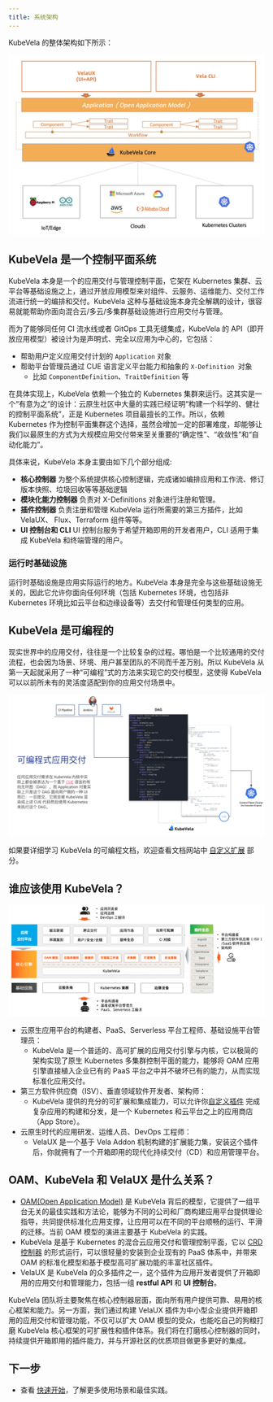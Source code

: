 ```yaml
---
title: 系统架构
---
```


KubeVela 的整体架构如下所示：

![kubevela-arch](../resources/system-arch.jpg)

## KubeVela 是一个控制平面系统

KubeVela 本身是一个的应用交付与管理控制平面，它架在 Kubernetes 集群、云平台等基础设施之上，通过开放应用模型来对组件、云服务、运维能力、交付工作流进行统一的编排和交付。KubeVela 这种与基础设施本身完全解耦的设计，很容易就能帮助你面向混合云/多云/多集群基础设施进行应用交付与管理。

而为了能够同任何 CI 流水线或者 GitOps 工具无缝集成，KubeVela 的 API（即开放应用模型）被设计为是声明式、完全以应用为中心的，它包括：

- 帮助用户定义应用交付计划的 `Application` 对象
- 帮助平台管理员通过 CUE 语言定义平台能力和抽象的 `X-Definition `对象
  - 比如 `ComponentDefinition`、`TraitDefinition` 等

在具体实现上，KubeVela 依赖一个独立的 Kubernetes 集群来运行。这其实是一个“有意为之”的设计：云原生社区中大量的实践已经证明“构建一个科学的、健壮的控制平面系统”，正是 Kubernetes 项目最擅长的工作。所以，依赖 Kubernetes 作为控制平面集群这个选择，虽然会增加一定的部署难度，却能够让我们以最原生的方式为大规模应用交付带来至关重要的“确定性”、“收敛性”和“自动化能力”。

具体来说，KubeVela 本身主要由如下几个部分组成:

- **核心控制器** 为整个系统提供核心控制逻辑，完成诸如编排应用和工作流、修订版本快照、垃圾回收等等基础逻辑
- **模块化能力控制器** 负责对 X-Definitions 对象进行注册和管理。
- **插件控制器** 负责注册和管理 KubeVela 运行所需要的第三方插件，比如 VelaUX、 Flux、Terraform 组件等等。
- **UI 控制台和 CLI** UI 控制台服务于希望开箱即用的开发者用户，CLI 适用于集成 KubeVela 和终端管理的用户。

### 运行时基础设施

运行时基础设施是应用实际运行的地方。KubeVela 本身是完全与这些基础设施无关的，因此它允许你面向任何环境（包括 Kubernetes 环境，也包括非 Kubernetes 环境比如云平台和边缘设备等）去交付和管理任何类型的应用。

## KubeVela 是可编程的

现实世界中的应用交付，往往是一个比较复杂的过程。哪怕是一个比较通用的交付流程，也会因为场景、环境、用户甚至团队的不同而千差万别。所以 KubeVela 从第一天起就采用了一种“可编程”式的方法来实现它的交付模型，这使得 KubeVela 可以以前所未有的灵活度适配到你的应用交付场景中。

![kernel](../resources/kernel.png)

如果要详细学习 KubeVela 的可编程文档，欢迎查看文档网站中 [自定义扩展](../platform-engineers/oam/oam-model) 部分。


## 谁应该使用 KubeVela？

![](../resources/vela-overview.jpg)

- 云原生应用平台的构建者、PaaS、Serverless 平台工程师、基础设施平台管理员：
  - KubeVela 是一个普适的、高可扩展的应用交付引擎与内核，它以极简的架构实现了原生 Kubernetes 多集群控制平面的能力，能够将 OAM 应用引擎直接植入企业已有的 PaaS 平台之中并不破坏已有的能力，从而实现标准化应用交付。
- 第三方软件供应商（ISV）、垂直领域软件开发者、架构师：
  - KubeVela 提供的充分的可扩展和集成能力，可以允许你[自定义插件](../platform-engineers/addon/intro) 完成复杂应用的构建和分发，是一个 Kubernetes 和云平台之上的应用商店（App Store）。
- 云原生时代的应用研发、运维人员、DevOps 工程师：
  - VelaUX 是一个基于 Vela Addon 机制构建的扩展能力集，安装这个插件后，你就拥有了一个开箱即用的现代化持续交付（CD）和应用管理平台。

## OAM、KubeVela 和 VelaUX 是什么关系？

- [OAM(Open Application Model)](https://github.com/oam-dev/spec) 是 KubeVela 背后的模型，它提供了一组平台无关的最佳实践和方法论，能够为不同的公司和厂商构建应用平台提供理论指导，共同提供标准化应用支撑，让应用可以在不同的平台顺畅的运行、平滑的迁移。当前 OAM 模型的演进主要基于 KubeVela 的实践。
- KubeVela 是基于 Kubernetes 的混合云应用交付和管理控制平面，它以 [CRD 控制器](https://kubernetes.io/docs/concepts/extend-kubernetes/api-extension/custom-resources/) 的形式运行，可以很轻量的安装到企业现有的 PaaS 体系中，并带来 OAM 的标准化模型和基于模型高可扩展功能的丰富社区插件。
- VelaUX 是 KubeVela 的众多插件之一，这个插件为应用开发者提供了开箱即用的应用交付和管理能力，包括一组 **restful API** 和 **UI 控制台**。

KubeVela 团队将主要聚焦在核心控制器层面，面向所有用户提供可靠、易用的核心框架和能力。另一方面，我们通过构建 VelaUX 插件为中小型企业提供开箱即用的应用交付和管理功能，不仅可以扩大 OAM 模型的受众，也能吃自己的狗粮打磨 KubeVela 核心框架的可扩展性和插件体系。我们将在打磨核心控制器的同时，持续提供开箱即用的插件能力，并与开源社区的优质项目做更多更好的集成。



## 下一步

- 查看 [快速开始](../quick-start)，了解更多使用场景和最佳实践。
